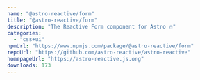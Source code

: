 ```yaml
---
name: "@astro-reactive/form"
title: "@astro-reactive/form"
description: "The Reactive Form component for Astro 🔥"
categories:
  - "css+ui"
npmUrl: "https://www.npmjs.com/package/@astro-reactive/form"
repoUrl: "https://github.com/astro-reactive/astro-reactive"
homepageUrl: "https://astro-reactive.js.org"
downloads: 173
---
```

